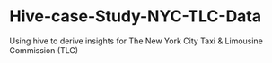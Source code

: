 # Hive-case-Study-NYC-TLC-Data
Using hive to derive insights for The New York City Taxi &amp; Limousine Commission (TLC) 
